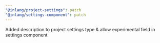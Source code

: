 ```yaml
---
"@inlang/project-settings": patch
"@inlang/settings-component": patch
---
```


Added description to project settings type & allow experimental field in settings component
